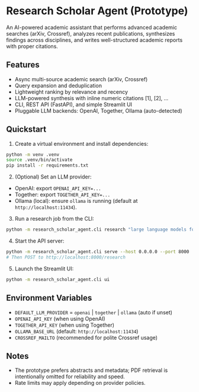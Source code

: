 # Research Scholar Agent (Prototype)

An AI-powered academic assistant that performs advanced academic searches (arXiv, Crossref), analyzes recent publications, synthesizes findings across disciplines, and writes well-structured academic reports with proper citations.

## Features
- Async multi-source academic search (arXiv, Crossref)
- Query expansion and deduplication
- Lightweight ranking by relevance and recency
- LLM-powered synthesis with inline numeric citations [1], [2], ...
- CLI, REST API (FastAPI), and simple Streamlit UI
- Pluggable LLM backends: OpenAI, Together, Ollama (auto-detected)

## Quickstart

1. Create a virtual environment and install dependencies:
```bash
python -m venv .venv
source .venv/bin/activate
pip install -r requirements.txt
```

2. (Optional) Set an LLM provider:
- OpenAI: export `OPENAI_API_KEY=...`
- Together: export `TOGETHER_API_KEY=...`
- Ollama (local): ensure `ollama` is running (default at `http://localhost:11434`).

3. Run a research job from the CLI:
```bash
python -m research_scholar_agent.cli research "large language models for healthcare" --top-k 8 --out report.md
```

4. Start the API server:
```bash
python -m research_scholar_agent.cli serve --host 0.0.0.0 --port 8000
# Then POST to http://localhost:8000/research
```

5. Launch the Streamlit UI:
```bash
python -m research_scholar_agent.cli ui
```

## Environment Variables
- `DEFAULT_LLM_PROVIDER` = `openai` | `together` | `ollama` (auto if unset)
- `OPENAI_API_KEY` (when using OpenAI)
- `TOGETHER_API_KEY` (when using Together)
- `OLLAMA_BASE_URL` (default: `http://localhost:11434`)
- `CROSSREF_MAILTO` (recommended for polite Crossref usage)

## Notes
- The prototype prefers abstracts and metadata; PDF retrieval is intentionally omitted for reliability and speed.
- Rate limits may apply depending on provider policies.